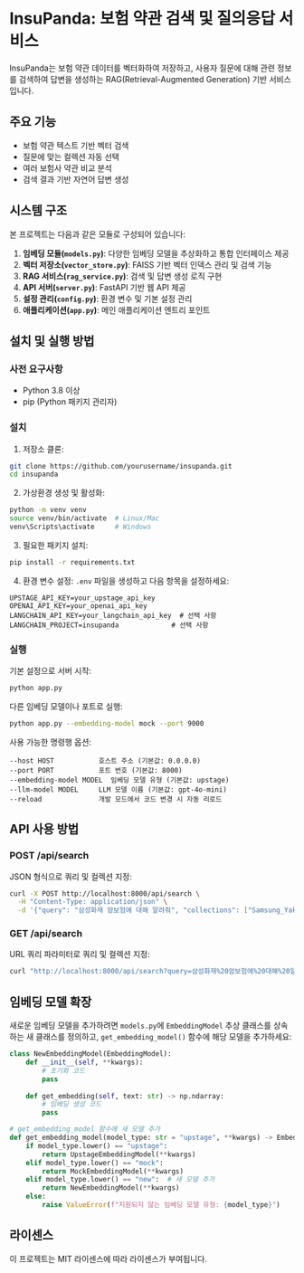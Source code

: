 # InsuPanda: 보험 약관 검색 및 질의응답 서비스

InsuPanda는 보험 약관 데이터를 벡터화하여 저장하고, 사용자 질문에 대해 관련 정보를 검색하여 답변을 생성하는 RAG(Retrieval-Augmented Generation) 기반 서비스입니다.

## 주요 기능

- 보험 약관 텍스트 기반 벡터 검색
- 질문에 맞는 컬렉션 자동 선택
- 여러 보험사 약관 비교 분석
- 검색 결과 기반 자연어 답변 생성

## 시스템 구조

본 프로젝트는 다음과 같은 모듈로 구성되어 있습니다:

1. **임베딩 모듈(`models.py`)**: 다양한 임베딩 모델을 추상화하고 통합 인터페이스 제공
2. **벡터 저장소(`vector_store.py`)**: FAISS 기반 벡터 인덱스 관리 및 검색 기능
3. **RAG 서비스(`rag_service.py`)**: 검색 및 답변 생성 로직 구현
4. **API 서버(`server.py`)**: FastAPI 기반 웹 API 제공
5. **설정 관리(`config.py`)**: 환경 변수 및 기본 설정 관리
6. **애플리케이션(`app.py`)**: 메인 애플리케이션 엔트리 포인트

## 설치 및 실행 방법

### 사전 요구사항

- Python 3.8 이상
- pip (Python 패키지 관리자)

### 설치

1. 저장소 클론:
```bash
git clone https://github.com/yourusername/insupanda.git
cd insupanda
```

2. 가상환경 생성 및 활성화:
```bash
python -m venv venv
source venv/bin/activate  # Linux/Mac
venv\Scripts\activate     # Windows
```

3. 필요한 패키지 설치:
```bash
pip install -r requirements.txt
```

4. 환경 변수 설정:
`.env` 파일을 생성하고 다음 항목을 설정하세요:
```
UPSTAGE_API_KEY=your_upstage_api_key
OPENAI_API_KEY=your_openai_api_key
LANGCHAIN_API_KEY=your_langchain_api_key  # 선택 사항
LANGCHAIN_PROJECT=insupanda             # 선택 사항
```

### 실행

기본 설정으로 서버 시작:
```bash
python app.py
```

다른 임베딩 모델이나 포트로 실행:
```bash
python app.py --embedding-model mock --port 9000
```

사용 가능한 명령행 옵션:
```
--host HOST           호스트 주소 (기본값: 0.0.0.0)
--port PORT           포트 번호 (기본값: 8000)
--embedding-model MODEL  임베딩 모델 유형 (기본값: upstage)
--llm-model MODEL     LLM 모델 이름 (기본값: gpt-4o-mini)
--reload              개발 모드에서 코드 변경 시 자동 리로드
```

## API 사용 방법

### POST /api/search

JSON 형식으로 쿼리 및 컬렉션 지정:

```bash
curl -X POST http://localhost:8000/api/search \
  -H "Content-Type: application/json" \
  -d '{"query": "삼성화재 암보험에 대해 알려줘", "collections": ["Samsung_YakMu2404103NapHae20250113"]}'
```

### GET /api/search

URL 쿼리 파라미터로 쿼리 및 컬렉션 지정:

```bash
curl "http://localhost:8000/api/search?query=삼성화재%20암보험에%20대해%20알려줘&collections=Samsung_YakMu2404103NapHae20250113"
```

## 임베딩 모델 확장

새로운 임베딩 모델을 추가하려면 `models.py`에 `EmbeddingModel` 추상 클래스를 상속하는 새 클래스를 정의하고, `get_embedding_model()` 함수에 해당 모델을 추가하세요:

```python
class NewEmbeddingModel(EmbeddingModel):
    def __init__(self, **kwargs):
        # 초기화 코드
        pass
        
    def get_embedding(self, text: str) -> np.ndarray:
        # 임베딩 생성 코드
        pass

# get_embedding_model 함수에 새 모델 추가
def get_embedding_model(model_type: str = "upstage", **kwargs) -> EmbeddingModel:
    if model_type.lower() == "upstage":
        return UpstageEmbeddingModel(**kwargs)
    elif model_type.lower() == "mock":
        return MockEmbeddingModel(**kwargs)
    elif model_type.lower() == "new":  # 새 모델 추가
        return NewEmbeddingModel(**kwargs)
    else:
        raise ValueError(f"지원되지 않는 임베딩 모델 유형: {model_type}")
```

## 라이센스

이 프로젝트는 MIT 라이센스에 따라 라이센스가 부여됩니다.
